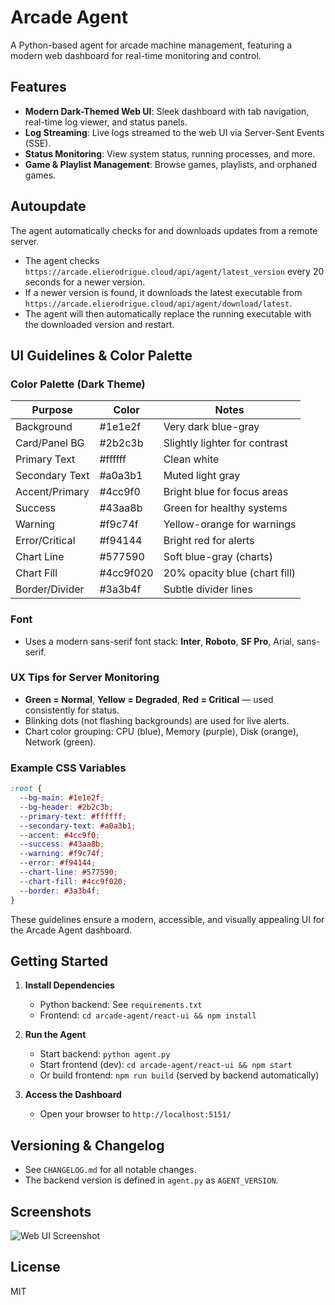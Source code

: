 # Arcade Agent

A Python-based agent for arcade machine management, featuring a modern web dashboard for real-time monitoring and control.

## Features
- **Modern Dark-Themed Web UI**: Sleek dashboard with tab navigation, real-time log viewer, and status panels.
- **Log Streaming**: Live logs streamed to the web UI via Server-Sent Events (SSE).
- **Status Monitoring**: View system status, running processes, and more.
- **Game & Playlist Management**: Browse games, playlists, and orphaned games.

## Autoupdate
The agent automatically checks for and downloads updates from a remote server.
- The agent checks `https://arcade.elierodrigue.cloud/api/agent/latest_version` every 20 seconds for a newer version.
- If a newer version is found, it downloads the latest executable from `https://arcade.elierodrigue.cloud/api/agent/download/latest`.
- The agent will then automatically replace the running executable with the downloaded version and restart.

## UI Guidelines & Color Palette

### Color Palette (Dark Theme)
| Purpose        | Color        | Notes                        |
|--------------- |------------- |----------------------------- |
| Background     | #1e1e2f      | Very dark blue-gray          |
| Card/Panel BG  | #2b2c3b      | Slightly lighter for contrast|
| Primary Text   | #ffffff      | Clean white                  |
| Secondary Text | #a0a3b1      | Muted light gray             |
| Accent/Primary | #4cc9f0      | Bright blue for focus areas  |
| Success        | #43aa8b      | Green for healthy systems    |
| Warning        | #f9c74f      | Yellow-orange for warnings   |
| Error/Critical | #f94144      | Bright red for alerts        |
| Chart Line     | #577590      | Soft blue-gray (charts)      |
| Chart Fill     | #4cc9f020    | 20% opacity blue (chart fill)|
| Border/Divider | #3a3b4f      | Subtle divider lines         |

### Font
- Uses a modern sans-serif font stack: **Inter**, **Roboto**, **SF Pro**, Arial, sans-serif.

### UX Tips for Server Monitoring
- **Green = Normal**, **Yellow = Degraded**, **Red = Critical** — used consistently for status.
- Blinking dots (not flashing backgrounds) are used for live alerts.
- Chart color grouping: CPU (blue), Memory (purple), Disk (orange), Network (green).

### Example CSS Variables
```css
:root {
  --bg-main: #1e1e2f;
  --bg-header: #2b2c3b;
  --primary-text: #ffffff;
  --secondary-text: #a0a3b1;
  --accent: #4cc9f0;
  --success: #43aa8b;
  --warning: #f9c74f;
  --error: #f94144;
  --chart-line: #577590;
  --chart-fill: #4cc9f020;
  --border: #3a3b4f;
}
```

These guidelines ensure a modern, accessible, and visually appealing UI for the Arcade Agent dashboard.

## Getting Started

1. **Install Dependencies**
   - Python backend: See `requirements.txt`
   - Frontend: `cd arcade-agent/react-ui && npm install`

2. **Run the Agent**
   - Start backend: `python agent.py`
   - Start frontend (dev): `cd arcade-agent/react-ui && npm start`
   - Or build frontend: `npm run build` (served by backend automatically)

3. **Access the Dashboard**
   - Open your browser to `http://localhost:5151/`

## Versioning & Changelog
- See `CHANGELOG.md` for all notable changes.
- The backend version is defined in `agent.py` as `AGENT_VERSION`.

## Screenshots
![Web UI Screenshot](screenshot.png)

## License
MIT
